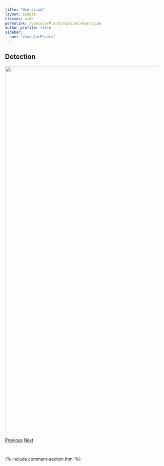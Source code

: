 ```yaml
---
title: "Hieracium"
layout: single
classes: wide
permalink: /VascularPlants/species/Hieracium
author_profile: false
sidebar:
  nav: "VascularPlants"
---
```


<h2>Detection</h2>

<a href="https://drive.google.com/uc?export=view&id=1-UZCu29c2M8NKSmDxfMIFx7z-UDCeZBS">
<img src="https://drive.google.com/uc?export=view&id=1-UZCu29c2M8NKSmDxfMIFx7z-UDCeZBS" height = "1200" width = "800">
</a>


<a href="/DevelopmentWebsite/VascularPlants/species/HeucheraRichardsonii" class="pagination--pager" title="Richardson's Alumroot">Previous</a> <a href="/DevelopmentWebsite/VascularPlants/species/HieraciumAlbiflorum" class="pagination--pager" title="Hieracium albiflorum">Next</a>

<p>&nbsp;</p>

{% include comment-section.html %}
